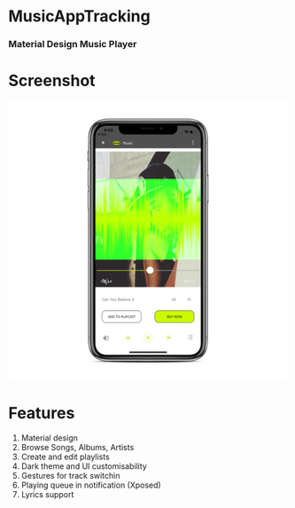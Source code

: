 # MusicAppTracking

### Material Design Music Player

# Screenshot
<img src="Images/img.png"/>

# Features

1. Material design
2. Browse Songs, Albums, Artists
3. Create and edit playlists
4. Dark theme and UI customisability
5. Gestures for track switchin
6. Playing queue in notification (Xposed)
7. Lyrics support
